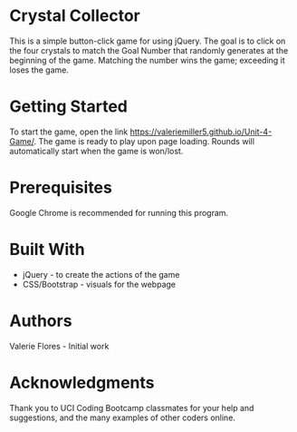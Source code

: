 # Crystal Collector

This is a simple button-click game for using jQuery.  The goal is to click on the four crystals to match the Goal Number that randomly generates at the beginning of the game.  Matching the number wins the game; exceeding it loses the game.

# Getting Started
To start the game, open the link https://valeriemiller5.github.io/Unit-4-Game/. The game is ready to play upon page loading.  Rounds will automatically start when the game is won/lost.

# Prerequisites
Google Chrome is recommended for running this program.

# Built With
+ jQuery - to create the actions of the game
+ CSS/Bootstrap - visuals for the webpage

# Authors
Valerie Flores - Initial work

# Acknowledgments
Thank you to UCI Coding Bootcamp classmates for your help and suggestions, and the many examples of other coders online.